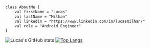 ```diff

class AboutMe {
    val firstName = "Lucas"
    val lastName = "Milhan"
    val linkedin = "https://www.linkedin.com/in/lucasmilhan/"
    val role = "Android Engineer"
}

```
![Lucas's GitHub stats](https://github-readme-stats.vercel.app/api?username=lcsmilhan&show_icons=true&theme=tokyonight&rank_icon=github)
[![Top Langs](https://github-readme-stats.vercel.app/api/top-langs/?username=lcsmilhan&theme=tokyonight)](https://github.com/lcsmilhan/github-readme-stats)
